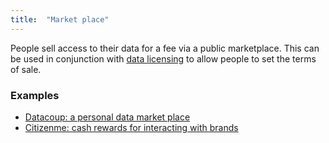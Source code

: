 ```yaml
---
title:  "Market place"
---
```


People sell access to their data for a fee via a public marketplace. This can be used in conjunction with [data licensing](#data-licences) to allow people to set the terms of sale.

### Examples
* [Datacoup: a personal data market place](https://datacoup.com/)
* [Citizenme: cash rewards for interacting with brands](http://www.citizenme.com/)
